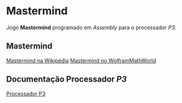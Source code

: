 # Mastermind

Jogo **Mastermind** programado em _Assembly_ para o processador _P3_.

## Mastermind

[Mastermind na Wikipédia](https://en.wikipedia.org/wiki/Mastermind_%28board_game%29)
[Mastermind no WolframMathWorld](http://mathworld.wolfram.com/Mastermind.html)

## Documentação Processador _P3_ 

[Processador P3](http://algos.inesc-id.pt/arq-comp/?Material_Did%C3%A1tico___Processador_P3)
